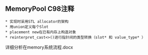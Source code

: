 ## MemoryPool C98注释
`* 实现时采用STL allocator的架构`  
`* 用union定义每个Slot`  
`* placement new在已有内存上构造对象`  
`* reinterpret_cast<>()进行指针间的类型转换（slot* 和 value_type* ）`  

详细分析在memory系统流程.docx

